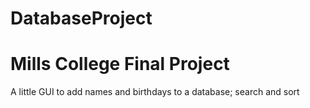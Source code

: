 # DatabaseProject
<h1> Mills College Final Project </h1>

A little GUI to add names and birthdays to a database; search and sort
